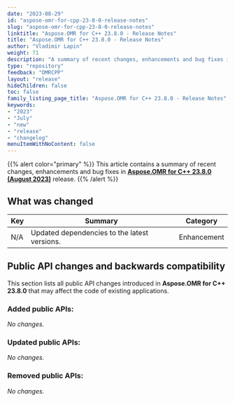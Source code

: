 ```yaml
---
date: "2023-08-29"
id: "aspose-omr-for-cpp-23-8-0-release-notes"
slug: "aspose-omr-for-cpp-23-8-0-release-notes"
linktitle: "Aspose.OMR for C++ 23.8.0 - Release Notes"
title: "Aspose.OMR for C++ 23.8.0 - Release Notes"
author: "Vladimir Lapin"
weight: 71
description: "A summary of recent changes, enhancements and bug fixes in Aspose.OMR for C++ 23.8.0 (August 2023) release."
type: "repository"
feedback: "OMRCPP"
layout: "release"
hideChildren: false
toc: false
family_listing_page_title: "Aspose.OMR for C++ 23.8.0 - Release Notes"
keywords:
- "2023"
- "July"
- "new"
- "release"
- "changelog"
menuItemWithNoContent: false
---
```


{{% alert color="primary" %}} 
This article contains a summary of recent changes, enhancements and bug fixes in [**Aspose.OMR for C++ 23.8.0 (August 2023)**](https://www.nuget.org/packages/Aspose.OMR.Cpp/23.8.0) release.
{{% /alert %}} 

## What was changed

Key | Summary | Category
--- | ------- | --------
N/A | Updated dependencies to the latest versions. | Enhancement

## Public API changes and backwards compatibility

This section lists all public API changes introduced in **Aspose.OMR for C++ 23.8.0** that may affect the code of existing applications.

### Added public APIs:

_No changes._

### Updated public APIs:

_No changes._

### Removed public APIs:

_No changes._
